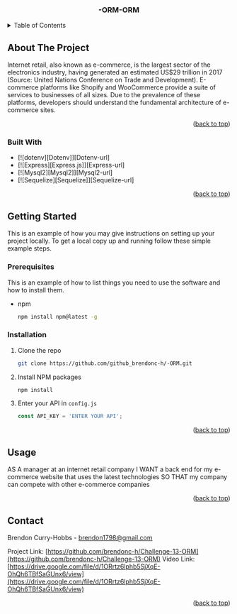 <div id="top"></div>




<h3 align="center">-ORM-ORM</h3>

<!-- TABLE OF CONTENTS -->
<details>
  <summary>Table of Contents</summary>
  <ol>
    <li>
      <a href="#about-the-project">About The Project</a>
      <ul>
        <li><a href="#built-with">Built With</a></li>
      </ul>
    </li>
    <li>
      <a href="#getting-started">Getting Started</a>
      <ul>
        <li><a href="#prerequisites">Prerequisites</a></li>
        <li><a href="#installation">Installation</a></li>
      </ul>
    </li>
    <li><a href="#usage">Usage</a></li>
    <li><a href="#roadmap">Roadmap</a></li>
    <li><a href="#contributing">Contributing</a></li>
  </ol>
</details>



<!-- ABOUT THE PROJECT -->
## About The Project

Internet retail, also known as e-commerce, is the largest sector of the electronics industry, having generated an estimated US$29 trillion in 2017 (Source: United Nations Conference on Trade and Development). E-commerce platforms like Shopify and WooCommerce provide a suite of services to businesses of all sizes. Due to the prevalence of these platforms, developers should understand the fundamental architecture of e-commerce sites.

<p align="right">(<a href="#top">back to top</a>)</p>



### Built With

* [![dotenv][Dotenv]][Dotenv-url]
* [![Express][Express.js]][Express-url]
* [![Mysql2][Mysql2]][Mysql2-url]
* [![Sequelize][Sequelize]][Sequelize-url]


<p align="right">(<a href="#top">back to top</a>)</p>



<!-- GETTING STARTED -->
## Getting Started

This is an example of how you may give instructions on setting up your project locally.
To get a local copy up and running follow these simple example steps.

### Prerequisites

This is an example of how to list things you need to use the software and how to install them.
* npm
  ```sh
  npm install npm@latest -g
  ```

### Installation

1. Clone the repo
   ```sh
   git clone https://github.com/github_brendonc-h/-ORM.git
   ```
2. Install NPM packages
   ```sh
   npm install
   ```
3. Enter your API in `config.js`
   ```js
   const API_KEY = 'ENTER YOUR API';
   ```

<p align="right">(<a href="#top">back to top</a>)</p>



<!-- USAGE EXAMPLES -->
## Usage

AS A manager at an internet retail company
I WANT a back end for my e-commerce website that uses the latest technologies
SO THAT my company can compete with other e-commerce companies



<p align="right">(<a href="#top">back to top</a>)</p>



<!-- CONTACT -->
## Contact

Brendon Curry-Hobbs - brendon1798@gmail.com

Project Link: [https://github.com/brendonc-h/Challenge-13-ORM](https://github.com/brendonc-h/Challenge-13-ORM)
Video Link: [https://drive.google.com/file/d/1ORrtz6lphb5SjXqE-OhQh6TBfSaGUnx6/view](https://drive.google.com/file/d/1ORrtz6lphb5SjXqE-OhQh6TBfSaGUnx6/view)
<p align="right">(<a href="#top">back to top</a>)</p>
